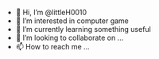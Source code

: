 - 👋 Hi, I’m @littleH0010
- 👀 I’m interested in computer game
- 🌱 I’m currently learning something useful
- 💞️ I’m looking to collaborate on ...
- 📫 How to reach me ...

<!---
littleH0010/littleH0010 is a ✨ special ✨ repository because its `README.md` (this file) appears on your GitHub profile.
You can click the Preview link to take a look at your changes.
--->
